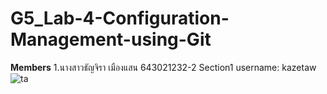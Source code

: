 # G5_Lab-4-Configuration-Management-using-Git
**Members**
1.นางสาวธัญจิรา เมืองแสน 643021232-2 Section1 username: kazetaw
![ta](https://github.com/kazetaw/G5_Lab-4-Configuration-Management-using-Git/tree/main/media/ta.jpg)
